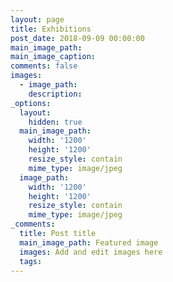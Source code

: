 ```yaml
---
layout: page
title: Exhibitions
post_date: 2018-09-09 00:00:00
main_image_path:
main_image_caption:
comments: false
images:
  - image_path:
    description:
_options:
  layout:
    hidden: true
  main_image_path:
    width: '1200'
    height: '1200'
    resize_style: contain
    mime_type: image/jpeg
  image_path:
    width: '1200'
    height: '1200'
    resize_style: contain
    mime_type: image/jpeg
_comments:
  title: Post title
  main_image_path: Featured image
  images: Add and edit images here
  tags:
---
```


